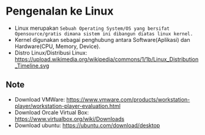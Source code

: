 # Pengenalan ke Linux
- Linux merupakan `Sebuah Operating System/OS yang bersifat Opensource/gratis dimana sistem ini dibangun diatas linux kernel. `
- Kernel digunakan sebagai penghubung antara Software(Aplikasi) dan Hardware(CPU, Memory, Device).
- Distro Linux/Distribusi Linux: https://upload.wikimedia.org/wikipedia/commons/1/1b/Linux_Distribution_Timeline.svg
## Note
- Download VMWare: https://www.vmware.com/products/workstation-player/workstation-player-evaluation.html
- Download Orcale Virtual Box: https://www.virtualbox.org/wiki/Downloads
- Download ubuntu: https://ubuntu.com/download/desktop
